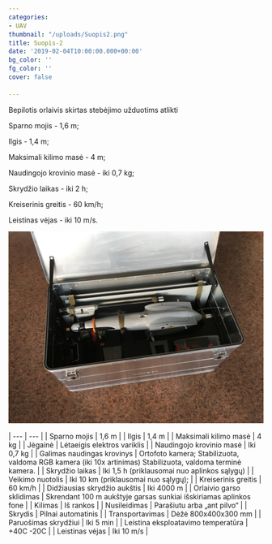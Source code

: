```yaml
---
categories:
- UAV
thumbnail: "/uploads/Suopis2.png"
title: Suopis-2
date: '2019-02-04T10:00:00.000+00:00'
bg_color: ''
fg_color: ''
cover: false

---
```


Bepilotis orlaivis skirtas stebėjimo užduotims atlikti

Sparno mojis - 1,6 m;

Ilgis - 1,4 m;

Maksimali kilimo masė - 4 m;

Naudingojo krovinio masė - iki 0,7 kg;

Skrydžio laikas - iki 2 h;

Kreiserinis greitis - 60 km/h;

Leistinas vėjas - iki 10 m/s.

![](/uploads/IMG_0525.JPG)

| --- | --- |
| Sparno mojis | 1,6 m |
| Ilgis | 1,4 m |
| Maksimali kilimo masė | 4 kg |
| Jėgainė | Lėtaeigis elektros variklis |
| Naudingojo krovinio masė | Iki 0,7 kg |
| Galimas naudingas krovinys | Ortofoto kamera; Stabilizuota, valdoma RGB kamera (iki 10x artinimas) Stabilizuota, valdoma terminė kamera. |
| Skrydžio laikas | Iki 1,5 h (priklausomai nuo aplinkos sąlygų) |
| Veikimo nuotolis | Iki 10 km (priklausomai nuo sąlygų); |
| Kreiserinis greitis | 60 km/h |
| Didžiausias skrydžio aukštis | Iki 4000 m |
| Orlaivio garso sklidimas | Skrendant 100 m aukštyje garsas sunkiai išskiriamas aplinkos fone |
| Kilimas | Iš rankos |
| Nusileidimas | Parašiutu arba „ant pilvo“ |
| Skrydis | Pilnai automatinis |
| Transportavimas | Dėžė 800x400x300 mm |
| Paruošimas skrydžiui | Iki 5 min |
| Leistina eksploatavimo temperatūra | +40C -20C |
| Leistinas vėjas | Iki 10 m/s |
